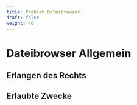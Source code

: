 ```yaml
---
title: Problem Dateibrowser
draft: false
weight: 40
---
```


# Dateibrowser Allgemein

## Erlangen des Rechts

## Erlaubte Zwecke


